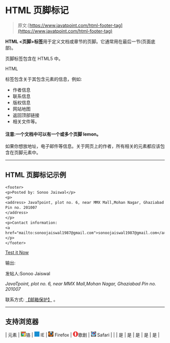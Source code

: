 # HTML 页脚标记

> 原文:[https://www.javatpoint.com/html-footer-tag](https://www.javatpoint.com/html-footer-tag)

**HTML <页脚>标签**用于定义文档或章节的页脚。它通常用在最后一节(页面底部)。

页脚标签包含在 HTML5 中。

HTML

<footer>标签包含关于其包含元素的信息，例如:</footer>

*   作者信息
*   联系信息
*   版权信息
*   网站地图
*   返回顶部链接
*   相关文件等。

#### 注意:一个文档中可以有一个或多个页脚 lemon。

如果你想放地址，电子邮件等信息。关于网页上的作者，所有相关的元素都应该包含在页脚元素中。

* * *

## HTML 页脚标记示例

```
<footer>
<p>Posted by: Sonoo Jaiswal</p>
<p> 
<address> JavaTpoint, plot no. 6, near MMX Mall,Mohan Nagar, Ghaziabad Pin no. 201007 
</address> 
</p>
<p>Contact information: 
<a href="mailto:sonoojaiswal1987@gmail.com">sonoojaiswal1987@gmail.com</a>.
</p>
</footer>

```

[Test it Now](https://www.javatpoint.com/oprweb/test.jsp?filename=htmlfootertag1)

输出:

<footer>

发帖人:Sonoo Jaiswal

<address>JavaTpoint, plot no. 6, near MMX Mall,Mohan Nagar, Ghaziabad Pin no. 201007</address>

联系方式: [【邮箱保护】](/cdn-cgi/l/email-protection#bbc8d4d5d4d4d1dad2c8ccdad78a82838cfbdcd6dad2d795d8d4d6) 。

</footer>

* * *

## 支持浏览器

| 元素 | ![chrome browser](img/4fbdc93dc2016c5049ed108e7318df19.png)铬 | ![ie browser](img/83dd23df1fe8373fd5bf054b2c1dd88b.png) IE | ![firefox browser](img/4f001fff393888a8a807ed29b28145d1.png) Firefox | ![opera browser](img/6cad4a592cc69a052056a0577b4aac65.png)歌剧 | ![safari browser](img/a0f6a9711a92203c5dc5c127fe9c9fca.png) Safari |
|  | 是 | 是 | 是 | 是 | 是 |
